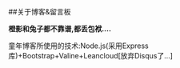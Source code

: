 ##关于博客&留言板

**橙影和兔子都不靠谱,都丢包袱....**

童年博客所使用的技术:Node.js(采用Express库)+Bootstrap+Valine+Leancloud[放弃Disqus了...]
